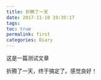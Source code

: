 ```yaml
---
title: 折腾了一天
date: 2017-11-10 19:35:17
tags:
toc: true
permalink: first
categories: Diary
---
```

这是一篇测试文章
<!-- more -->
 折腾了一天，终于搞定了。感觉良好！
